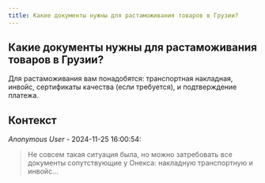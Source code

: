 ```yaml
---
title: Какие документы нужны для растаможивания товаров в Грузии?
---
```


## Какие документы нужны для растаможивания товаров в Грузии?

Для растаможивания вам понадобятся: транспортная накладная, инвойс, сертификаты качества (если требуется), и подтверждение платежа.

## Контекст

_Anonymous User_ - 2024-11-25 16:00:54:

> Не совсем такая ситуация была, но можно затребовать все документы сопутствующие у Онекса: накладную транспортную и инвойс...
